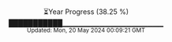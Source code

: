 <p align="center">
⏳Year Progress (38.25 %)<br>
███████████▁▁▁▁▁▁▁▁▁▁▁▁▁▁▁▁▁▁▁ <br>
<sub>Updated: Mon, 20 May 2024 00:09:21 GMT</sub>
</p>

